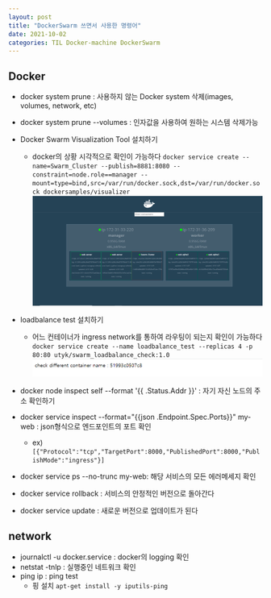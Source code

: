 ```yaml
---
layout: post
title: "DockerSwarm 쓰면서 사용한 명령어"
date: 2021-10-02
categories: TIL Docker-machine DockerSwarm
---
```


## Docker

- docker system prune : 사용하지 않는 Docker system 삭제(images, volumes, network, etc)
- docker system prune --volumes : 인자값을 사용하여 원하는 시스템 삭제가능
- Docker Swarm Visualization Tool 설치하기
  - docker의 상황 시각적으로 확인이 가능하다
    `docker service create --name=Swarm_Cluster --publish=8881:8080 --constraint=node.role==manager --mount=type=bind,src=/var/run/docker.sock,dst=/var/run/docker.sock dockersamples/visualizer`
    ![](https://raw.githubusercontent.com/Action2theFuture/Action2theFuture.github.io/main/_posts/Images/vis.png)
- loadbalance test 설치하기

  - 어느 컨테이너가 ingress network를 통하여 라우팅이 되는지 확인이 가능하다
    `docker service create --name loadbalance_test --replicas 4 -p 80:80 utyk/swarm_loadbalance_check:1.0`
    ![](https://raw.githubusercontent.com/Action2theFuture/Action2theFuture.github.io/main/_posts/Images/load.png)

- docker node inspect self --format '{{ .Status.Addr  }}' : 자기 자신 노드의 주소 확인하기

- docker service inspect --format="{{json .Endpoint.Spec.Ports}}" my-web : json형식으로 엔드포인트의 포트 확인

  - ex) `[{"Protocol":"tcp","TargetPort":8000,"PublishedPort":8000,"PublishMode":"ingress"}]`

- docker service ps --no-trunc my-web: 해당 서비스의 모든 에러메세지 확인
- docker service rollback : 서비스의 안정적인 버전으로 돌아간다
- docker service update : 새로운 버전으로 업데이트가 된다

## network

- journalctl -u docker.service : docker의 logging 확인
- netstat -tnlp : 실행중인 네트워크 확인
- ping ip : ping test
  - 핑 설치
    `apt-get install -y iputils-ping`
